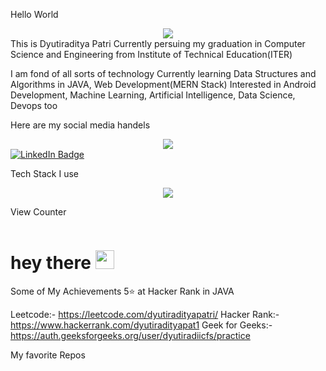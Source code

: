 Hello World
<div id="header" align="center">
  <img src="https://media.giphy.com/media/h408T6Y5GfmXBKW62l/giphy.gif"/>
</div>
This is Dyutiraditya Patri 
Currently persuing my graduation in Computer Science and Engineering from Institute of Technical Education(ITER)

I am fond of all sorts of technology
Currently learning Data Structures and Algorithms in JAVA, Web Development(MERN Stack)
Interested in Android Development, Machine Learning, Artificial Intelligence, Data Science, Devops too

Here are my social media handels
<div id="header" align="center">
  <img src="https://media.giphy.com/media/9SN6sjZZ3XzB6/giphy.gif"/>
</div>

<div id="badges">
 <a href="https://www.linkedin.com/in/dyutiraditya-patri">
  <img src="https://img.shields.io/badge/LinkedIn-blue?style=for-the-badge&logo=linkedin&logoColor=white" alt="LinkedIn Badge"/>
  </a>
</div>

Tech Stack I use
<div id="header" align="center">
  <img src="https://media.giphy.com/media/26tn33aiTi1jkl6H6/giphy.gif"/>
</div>

View Counter 
<div>
<img src="https://komarev.com/ghpvc/?username=Dyutiraditya&style=flat-square&color=blue" alt=""/>
<div>
<h1>
  hey there
  <img src="https://media.giphy.com/media/hvRJCLFzcasrR4ia7z/giphy.gif" width="30px"/>
</h1>
Some of My Achievements
5⭐ at Hacker Rank in JAVA

Leetcode:- https://leetcode.com/dyutiradityapatri/
Hacker Rank:- https://www.hackerrank.com/dyutiradityapat1
Geek for Geeks:- https://auth.geeksforgeeks.org/user/dyutiradiicfs/practice

My favorite Repos
